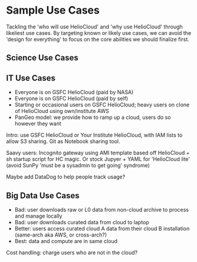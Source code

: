 # Sample Use Cases

Tackling the 'who will use HelioCloud' and 'why use HelioCloud' through likeliest use cases. By targeting known or likely use cases, we can avoid the 'design for everything' to focus on the core abilities we should finalize first.

## Science Use Cases


## IT Use Cases

* Everyone is on GSFC HelioCloud (paid by NASA)
* Everyone is on GSFC HelioCloud (paid by self)
* Starting or occasional users on GSFC HelioCloud; heavy users on clone of HelioCloud using own/institute AWS
* PanGeo model: we provide how to ramp up a cloud, users do so however they want

Intro: use GSFC HelioCloud or Your Institute HelioCloud, with IAM lists to allow S3 sharing.  Git as Notebook sharing tool.

Saavy users: Incognito gateway using AMI template based off HelioCloud + sh startup script for HC magic. Or stock Jupyer + 
YAML for 'HelioCloud lite' (avoid SunPy 'must be a sysadmin to get going' syndrome)

Maybe add DataDog to help people track usage?

## Big Data Use Cases

* Bad: user downloads raw or L0 data from non-cloud archive to process and manage locally
* Bad: user downloads curated data from cloud to laptop
* Better: users access curated cloud A data from their cloud B installation (same-arch aka AWS, or cross-arch?)
* Best: data and compute are in same cloud

Cost handling: charge users who are not in the cloud?
